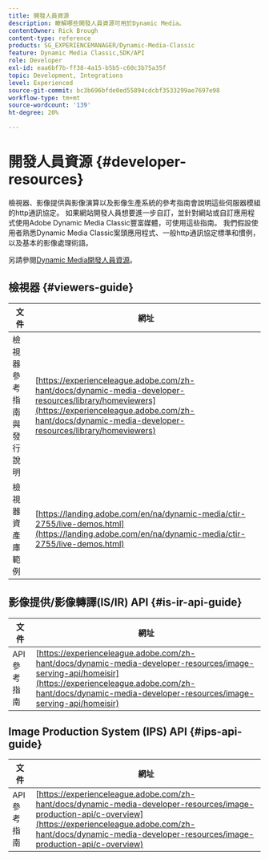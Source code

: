 ```yaml
---
title: 開發人員資源
description: 瞭解哪些開發人員資源可用於Dynamic Media。
contentOwner: Rick Brough
content-type: reference
products: SG_EXPERIENCEMANAGER/Dynamic-Media-Classic
feature: Dynamic Media Classic,SDK/API
role: Developer
exl-id: eaa6bf7b-ff38-4a15-b5b5-c60c3b75a35f
topic: Development, Integrations
level: Experienced
source-git-commit: bc3b696bfde0ed55894cdcbf3533299ae7697e98
workflow-type: tm+mt
source-wordcount: '139'
ht-degree: 20%

---
```


# 開發人員資源 {#developer-resources}

檢視器、影像提供與影像演算以及影像生產系統的參考指南會說明這些伺服器模組的http通訊協定。 如果網站開發人員想要進一步自訂，並針對網站或自訂應用程式使用Adobe Dynamic Media Classic豐富媒體，可使用這些指南。 我們假設使用者熟悉Dynamic Media Classic案頭應用程式、一般http通訊協定標準和慣例，以及基本的影像處理術語。

另請參閱[Dynamic Media開發人員資源](https://experienceleague.adobe.com/zh-hant/docs/dynamic-media-developer-resources)。

## 檢視器 {#viewers-guide}

| 文件 | 網址 |
| --- | --- |
| 檢視器參考指南與發行說明 | [https://experienceleague.adobe.com/zh-hant/docs/dynamic-media-developer-resources/library/homeviewers](https://experienceleague.adobe.com/zh-hant/docs/dynamic-media-developer-resources/library/homeviewers) |
| 檢視器資產庫範例 | [https://landing.adobe.com/en/na/dynamic-media/ctir-2755/live-demos.html](https://landing.adobe.com/en/na/dynamic-media/ctir-2755/live-demos.html) |

## 影像提供/影像轉譯(IS/IR) API {#is-ir-api-guide}

| 文件 | 網址 |
| --- | --- |
| API 參考指南 | [https://experienceleague.adobe.com/zh-hant/docs/dynamic-media-developer-resources/image-serving-api/homeisir](https://experienceleague.adobe.com/zh-hant/docs/dynamic-media-developer-resources/image-serving-api/homeisir) |

## Image Production System (IPS) API {#ips-api-guide}

| 文件 | 網址 |
| --- | --- |
| API 參考指南 | [https://experienceleague.adobe.com/zh-hant/docs/dynamic-media-developer-resources/image-production-api/c-overview](https://experienceleague.adobe.com/zh-hant/docs/dynamic-media-developer-resources/image-production-api/c-overview) |

<!-- ## Image Authoring {#ia}

| Document| Web address |
| --- | --- |
| User Guide | Contact Adobe Dynamic Media Classic technical support for this documentation. |
| Release Notes | Contact Adobe Dynamic Media Classic technical support for this documentation. |

## Dynamic Media Classic API {#dmc-api}

| Document | Web address |
| --- | --- |
| API Reference Guide | Contact Adobe Dynamic Media Classic technical support for documentation. |
 -->










<!-- 

**Web-to-Print**

|Document|Web address|
|--- |--- |
|Reference Guide|[https://www.adobe.com/go/learn_s7_webtoprint_en](https://www.adobe.com/go/learn_s7_webtoprint_en)| 

-->
